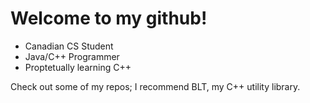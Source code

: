 # Welcome to my github!
- Canadian CS Student
- Java/C++ Programmer
- Proptetually learning C++

Check out some of my repos; I recommend BLT, my C++ utility library.
